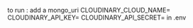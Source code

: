 to run : 
add a mongo_uri
CLOUDINARY_CLOUD_NAME=
CLOUDINARY_API_KEY=
CLOUDINARY_API_SECRET=
in .env
